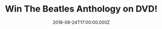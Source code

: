 ---
campaign-uuid: "c-d8a2fbae-9d4e-4f92-a9d1-70a170ce3a70"
type: "Competition"
category: "Gifts"
date: "2018-08-24T17:00:00.000Z"
end-date: "2018-09-24T23:59:00.000Z"
disable-form: false
is_promoted: false
has_entry_page: true
title: "Win The Beatles Anthology on DVD!"
competition-description: "<p>Calling all Beatles fans! We are celebrating the Beatles\
  \ ‘Yellow Submarine’ 50th anniversary and there is not better way of celebrating\
  \ it than giving away The Beatles Anthology on DVD, a set of eight documentaries\
  \ about the Beatles early lives as lads in Liverpool, interviews, performances…\
  \ and many more!</p>\r\n<p>Does it sound like the best plan for your Bank Holiday\
  \ weekend? Click below for a chance to win!</p>"
hero-header: "Win The Beatles Anthology on DVD!"
terms-confirmation: "N/A"
banner-img: "https://assets.expresslyapp.com/asset-efda2d6d-8808-4ff4-9bad-f38f4548be3c.jpg"
logo-left-href: "aaa.nme.com"
logo-left-image: "https://assets.expresslyapp.com/asset-7e4b2002-1fcf-4950-8f24-382d654c58f3.jpg"
logo-left-title: "nme aaa"
bg-image-hero: "https://assets.expresslyapp.com/asset-f3c59ac8-de67-4bce-bbe8-36d29ffa3eae.jpg"
bg-image-first: "https://assets.expresslyapp.com/asset-dd56e31b-c3b6-45ab-b62f-4b8ff16124b3.jpg"
section1-content: "<p>This set of eight documentaries follows the development of the\
  \ most popular band ever from the births of the members to the acrimonious split\
  \ in 1970. Also featured are interviews with all the influential people in the band's\
  \ history and rare archive footage.</p>\r\n<p> This box set gives a solid sense\
  \ of the historical context and the way these four musicians changed the world around\
  \ them in the 1960s.</p>\r\n<p>If you want to have this amazing set in your hands,\
  \ think no more and enter the form below for a chance to enjoy and get to know better\
  \ the life of this magical band: The Beatles.</p>"
entry-title: "Win The Beatles Anthology on DVD!"
entry-content: "Enter the draw to win The Beatles Anthology on DVD by completing the\
  \ form below before 23:59 on 24th of September 2018."
has-winner: false
prize-description: "The Beatles Anthology on DVD"
special-conditions: "Multiple entries are allowed up to one every day."
country-restrictions:
- "GB"
---